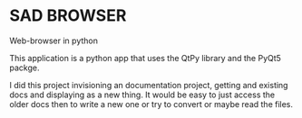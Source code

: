 # SAD BROWSER
  Web-browser in python 

This application is a python app that uses the QtPy library and the PyQt5 packge. 

I did this project invisioning an documentation project, getting and existing docs and displaying as a new thing. It would be easy to just access the older docs then to write a new one or try to convert or maybe read the files. 

